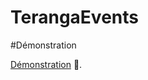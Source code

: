 # TerangaEvents

#Démonstration

[Démonstration](https://www.youtube.com/watch?v=rJmnx3Wo9hw&pp=ygUPdGVycmFuZ2EgZXZlbnRz) 🚀. 
